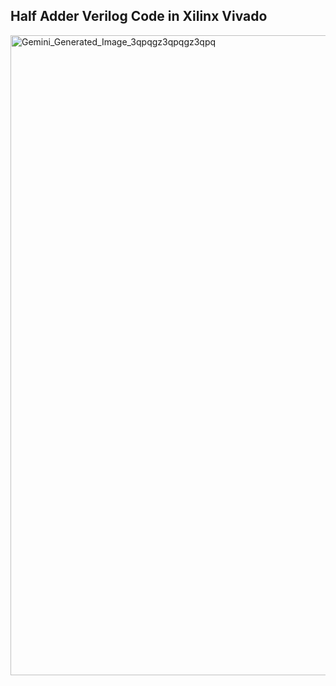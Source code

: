 ## Half Adder Verilog Code in Xilinx Vivado
<img width="1024" height="1024" alt="Gemini_Generated_Image_3qpqgz3qpqgz3qpq" src="https://github.com/user-attachments/assets/953afca2-70fe-4e5f-b718-0e02b45c3bc7" />
